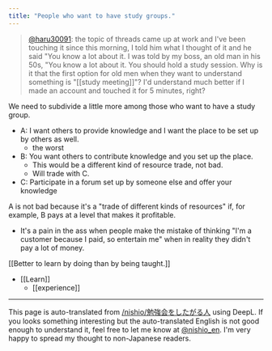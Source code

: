 ```yaml
---
title: "People who want to have study groups."
---
```


> [@haru30091](https://twitter.com/haru30091/status/1676912805478543360?s=46&t=gkSZtjGEtUZPO0JCzBxCBw): the topic of threads came up at work and I've been touching it since this morning, I told him what I thought of it and he said "You know a lot about it. I was told by my boss, an old man in his 50s, "You know a lot about it. You should hold a study session. Why is it that the first option for old men when they want to understand something is "[[study meeting]]"? I'd understand much better if I made an account and touched it for 5 minutes, right?

We need to subdivide a little more among those who want to have a study group.
- A: I want others to provide knowledge and I want the place to be set up by others as well.
    - the worst
- B: You want others to contribute knowledge and you set up the place.
    - This would be a different kind of resource trade, not bad.
    - Will trade with C.
- C: Participate in a forum set up by someone else and offer your knowledge

A is not bad because it's a "trade of different kinds of resources" if, for example, B pays at a level that makes it profitable.
- It's a pain in the ass when people make the mistake of thinking "I'm a customer because I paid, so entertain me" when in reality they didn't pay a lot of money.

[[Better to learn by doing than by being taught.]]
- [[Learn]]
    - [[experience]]

---
This page is auto-translated from [/nishio/勉強会をしたがる人](https://scrapbox.io/nishio/勉強会をしたがる人) using DeepL. If you looks something interesting but the auto-translated English is not good enough to understand it, feel free to let me know at [@nishio_en](https://twitter.com/nishio_en). I'm very happy to spread my thought to non-Japanese readers.